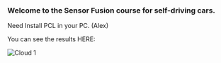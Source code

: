 ### Welcome to the Sensor Fusion course for self-driving cars.

Need Install PCL in your PC. (Alex)

You can see the results HERE:

![Cloud 1](Animation_1.gif)

